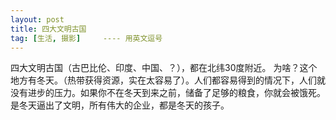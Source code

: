 ```yaml
---
layout: post
title: 四大文明古国
tag: [生活, 摄影]     ---- 用英文逗号
---
```







四大文明古国（古巴比伦、印度、中国、？），都在北纬30度附近。  为啥？这个地方有冬天。（热带获得资源，实在太容易了）。人们都容易得到的情况下，人们就没有进步的压力。如果你不在冬天到来之前，储备了足够的粮食，你就会被饿死。是冬天逼出了文明，所有伟大的企业，都是冬天的孩子。
